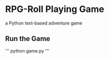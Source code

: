 # RPG-Roll Playing Game

a Python text-based adventure game

## Run the Game

'''
python game.py
'''

